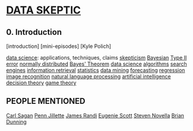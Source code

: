 # [DATA SKEPTIC](http://dataskeptic.com/)

## 0. Introduction

[introduction]
[mini-episodes]
[Kyle Polich]

[data science](https://en.wikipedia.org/wiki/Data_science): applications, techniques, claims
[skepticism](https://en.wikipedia.org/wiki/Skepticism)
[Bayesian](https://en.wikipedia.org/wiki/Bayesian)
[Type II error](https://en.wikipedia.org/wiki/Type_I_and_type_II_errors#Type_II_error)
[normally distributed](https://en.wikipedia.org/wiki/Normally_distributed)
[Bayes' Theorem](https://en.wikipedia.org/wiki/Bayes's_Theorem)
[data science](https://en.wikipedia.org/wiki/Data_science)
[algorithms](https://en.wikipedia.org/wiki/Algorithms)
[search engines](https://en.wikipedia.org/wiki/Web_search_engine)
[information retrieval](https://en.wikipedia.org/wiki/Information_retrieval)
[statistics](https://en.wikipedia.org/wiki/Statistics)
[data mining](https://en.wikipedia.org/wiki/Data_mining)
[forecasting](https://en.wikipedia.org/wiki/Forecasting)
[regression](https://en.wikipedia.org/wiki/Regression_analysis)
[image recognition](https://en.wikipedia.org/wiki/Computer_vision#Recognition)
[natural language processing](https://en.wikipedia.org/wiki/Natural_language_processing)
[artificial intelligence](https://en.wikipedia.org/wiki/Artificial_intelligence)
[decision theory](https://en.wikipedia.org/wiki/Decision_theory)
[game theory](https://en.wikipedia.org/wiki/Game_theory)

## PEOPLE MENTIONED

[Carl Sagan](https://en.wikipedia.org/wiki/Carl_Sagan)
[Penn Jillette](https://en.wikipedia.org/wiki/Penn_Jillette)
[James Randi](https://en.wikipedia.org/wiki/James_Randi)
[Eugenie Scott](https://en.wikipedia.org/wiki/Eugenie_Scott)
[Steven Novella](https://en.wikipedia.org/wiki/Steven_Novella)
[Brian Dunning](https://en.wikipedia.org/wiki/Brian_Dunning_%28author%29)
